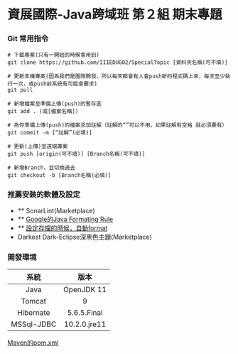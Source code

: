 # 資展國際-Java跨域班 第２組 期末專題

### Git 常用指令
```shell=
# 下載專案(只有一開始的時候會用到)
git clone https://github.com/IIIEDUG02/SpecialTopic [資料夾名稱(可不填)]

# 更新本機專案(因為我們是團隊開發，所以每天都會有人會push新的程式碼上來，每天至少執行一次，或push前系統有可能會要求)
git pull

# 新增檔案至準備上傳(push)的暫存區
git add . (或[檔案名稱])

# 為你準備上傳(push)的檔案添加註解（註解的“”可以不用，如果註解有空格 就必須要有）
git commit -m [“註解”(必填)]

# 更新(上傳)至遠端專案
git push [origin(可不填)] [Branch名稱(可不填)]

# 新增Branch，並切換過去
git checkout -b [Branch名稱(必填)]
```


### 推薦安裝的軟體及設定
- ** SonarLint(Marketplace)
- ** [Google的Java Formating Rule](http://www.practicesofmastery.com/post/eclipse-google-java-style-guide/)
- ** [設定存檔的時候，自動format](https://www.planetofbits.com/eclipse/how-to-enable-auto-formatting-in-eclipse/)
- Darkest Dark-Eclipse深黑色主題(Marketplace)

### 開發環境
|系統|版本|
|:-:|:-:|
|Java|OpenJDK 11|
|Tomcat|9|
|Hibernate|5.6.5.Final|
|MSSql-JDBC|10.2.0.jre11|

[Maven的pom.xml](pom.xml)
